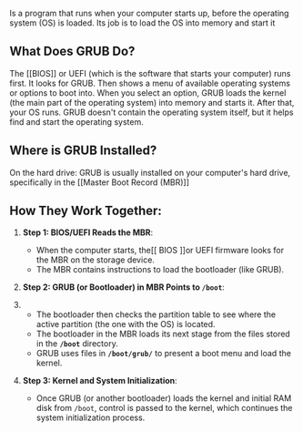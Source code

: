 Is a program that runs when your computer starts up, before the operating system (OS) is loaded.
Its job is to load the OS into memory and start it
## What Does GRUB Do?

The [[BIOS]] or UEFI (which is the software that starts your computer) runs first. It looks for GRUB. Then shows a menu of available operating systems or options to boot into. When you select an option, GRUB loads the kernel (the main part of the operating system) into memory and starts it. After that, your OS runs. GRUB doesn't contain the operating system itself, but it helps find and start the operating system.
## Where is GRUB Installed?

On the hard drive: GRUB is usually installed on your computer's hard drive, specifically in the [[Master Boot Record (MBR)]]

## How They Work Together:

1. **Step 1: BIOS/UEFI Reads the MBR**:
    
    - When the computer starts, the[[ BIOS ]]or UEFI firmware looks for the MBR on the storage device.
    - The MBR contains instructions to load the bootloader (like GRUB).
2. **Step 2: GRUB (or Bootloader) in MBR Points to `/boot`**:
3. 
    - The bootloader then checks the partition table to see where the active partition (the one with the OS) is located.
    - The bootloader in the MBR loads its next stage from the files stored in the **`/boot`** directory.
    - GRUB uses files in **`/boot/grub/`** to present a boot menu and load the kernel.
4. **Step 3: Kernel and System Initialization**:
    
    - Once GRUB (or another bootloader) loads the kernel and initial RAM disk from `/boot`, control is passed to the kernel, which continues the system initialization process.